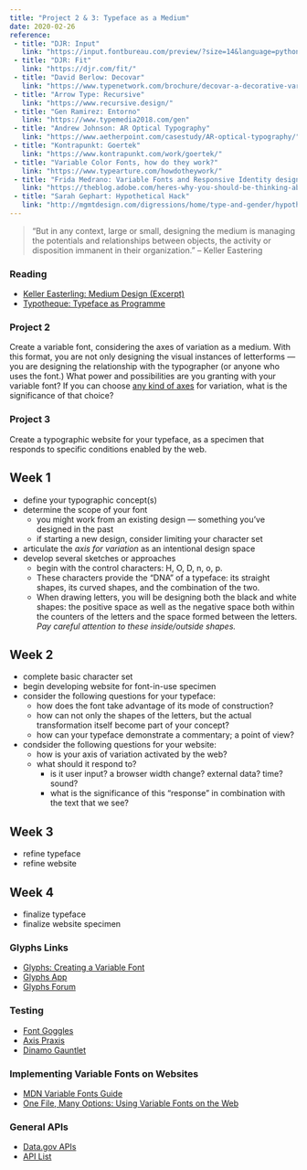 ```yaml
---
title: "Project 2 & 3: Typeface as a Medium"
date: 2020-02-26
reference: 
 - title: "DJR: Input"
   link: "https://input.fontbureau.com/preview/?size=14&language=python&theme=solarized-dark&family=InputSans&width=300&weight=300&line-height=1.2&a=0&g=0&i=0&l=0&zero=0&asterisk=0&braces=0&preset=default&customize=please"
 - title: "DJR: Fit"
   link: "https://djr.com/fit/"
 - title: "David Berlow: Decovar"
   link: "https://www.typenetwork.com/brochure/decovar-a-decorative-variable-font-by-david-berlow#?skelID=SA&skel=0.82&termID=TA&term=1"
 - title: "Arrow Type: Recursive"
   link: "https://www.recursive.design/"
 - title: "Gen Ramirez: Entorno"
   link: "https://www.typemedia2018.com/gen"
 - title: "Andrew Johnson: AR Optical Typography"
   link: "https://www.aetherpoint.com/casestudy/AR-optical-typography/"
 - title: "Kontrapunkt: Goertek"
   link: "https://www.kontrapunkt.com/work/goertek/"
 - title: "Variable Color Fonts, how do they work?"
   link: "https://www.typearture.com/howdotheywork/"
 - title: "Frida Medrano: Variable Fonts and Responsive Identity design"
   link: "https://theblog.adobe.com/heres-why-you-should-be-thinking-about-responsive-logo-design/"
 - title: "Sarah Gephart: Hypothetical Hack"
   link: "http://mgmtdesign.com/digressions/home/type-and-gender/hypothetical-hack/"
---
```



> “But in any context, large or small, designing the medium is managing the potentials and relationships between objects, the activity or disposition immanent in their organization.”
– Keller Eastering

### Reading
- [Keller Easterling: Medium Design (Excerpt)](https://strelkamag.com/en/article/keller-easterling-medium-design)
- [Typotheque: Typeface as Programme](https://www.typotheque.com/articles/typeface_as_programme)

### Project 2

Create a variable font, considering the axes of variation as a medium. With this format, you are not only designing the visual instances of letterforms — you are designing the relationship with the typographer (or anyone who uses the font.) What power and possibilities are you granting with your variable font? If you can choose [any kind of axes](https://v-fonts.com/) for variation, what is the significance of that choice?

### Project 3

Create a typographic website for your typeface, as a specimen that responds to specific conditions enabled by the web. 


## Week 1

- define your typographic concept(s)
- determine the scope of your font
	- you might work from an existing design — something you’ve designed in the past 
	- if starting a new design, consider limiting your character set
- articulate the *axis for variation* as an intentional design space
- develop several sketches or approaches
  - begin with the control characters: H, O, D, n, o, p.
  - These characters provide the “DNA” of a typeface: its straight shapes, its curved shapes, and the combination of the two.
  - When drawing letters, you will be designing both the black and white shapes: the positive space as well as the negative space both within the counters of the letters and the space formed between the letters. 
  *Pay careful attention to these inside/outside shapes.*



## Week 2

* complete basic character set 
* begin developing website for font-in-use specimen
* consider the following questions for your typeface:
  - how does the font take advantage of its mode of construction?
  - how can not only the shapes of the letters, but the actual transformation itself become part of your concept?
  - how can your typeface demonstrate a commentary; a point of view?
* condsider the following questions for your website:
  - how is your axis of variation activated by the web?
  - what should it respond to?
    - is it user input? a browser width change? external data? time? sound?
    - what is the significance of this “response” in combination with the text that we see?

## Week 3

* refine typeface
* refine website


## Week 4

* finalize typeface
* finalize website specimen


### Glyphs Links
- [Glyphs: Creating a Variable Font](https://glyphsapp.com/tutorials/creating-a-variable-font)
- [Glyphs App](https://glyphsapp.com/tutorials)
- [Glyphs Forum](https://forum.glyphsapp.com/)

### Testing
- [Font Goggles](https://github.com/justvanrossum/fontgoggles/releases/tag/v1.1)
- [Axis Praxis](https://www.axis-praxis.org/specimens/__DEFAULT__")
- [Dinamo Gauntlet](https://dinamodarkroom.com/gauntlet/)

### Implementing Variable Fonts on Websites
- [MDN Variable Fonts Guide](https://developer.mozilla.org/en-US/docs/Web/CSS/CSS_Fonts/Variable_Fonts_Guide)
- [One File, Many Options: Using Variable Fonts on the Web](https://css-tricks.com/one-file-many-options-using-variable-fonts-web/)

### General APIs
- [Data.gov APIs](https://www.data.gov/developers/apis)
- [API List](https://apilist.fun/)

